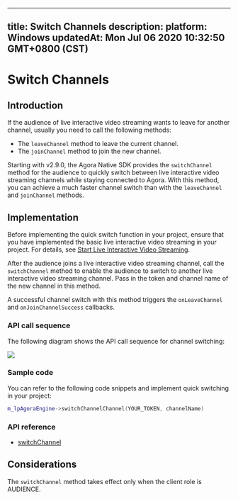 
---
title: Switch Channels
description: 
platform: Windows
updatedAt: Mon Jul 06 2020 10:32:50 GMT+0800 (CST)
---
# Switch Channels
## Introduction

If the audience of live interactive video streaming wants to leave for another channel, usually you need to call the following methods:

- The `leaveChannel` method to leave the current channel.
- The `joinChannel` method to join the new channel.

Starting with v2.9.0, the Agora Native SDK provides the `switchChannel` method for the audience to quickly switch between live interactive video streaming channels while staying connected to Agora. With this method, you can achieve a much faster channel switch than with the `leaveChannel` and `joinChannel` methods. 

## Implementation

Before implementing the quick switch function in your project, ensure that you have implemented the basic live interactive video streaming in your project. For details, see [Start Live Interactive Video Streaming](../../en/Interactive%20Broadcast/start_live_windows.md).

After the audience joins a live interactive video streaming channel, call the `switchChannel` method to enable the audience to switch to another live interactive video streaming channel. Pass in the token and channel name of the new channel in this method.

A successful channel switch with this method triggers the `onLeaveChannel` and `onJoinChannelSuccess` callbacks.

### API call sequence

The following diagram shows the API call sequence for channel switching:

![](https://web-cdn.agora.io/docs-files/1569229455514)

### Sample code

You can refer to the following code snippets and implement quick switching in your project:

```C++
m_lpAgoraEngine->switchChannelChannel(YOUR_TOKEN, channelName)
```

### API reference

- [switchChannel](https://docs.agora.io/en/Interactive%20Broadcast/API%20Reference/cpp/classagora_1_1rtc_1_1_i_rtc_engine.html#a3eb5ee494ce124b34609c593719c89ab)

## Considerations

The `switchChannel` method takes effect only when the client role is AUDIENCE.
